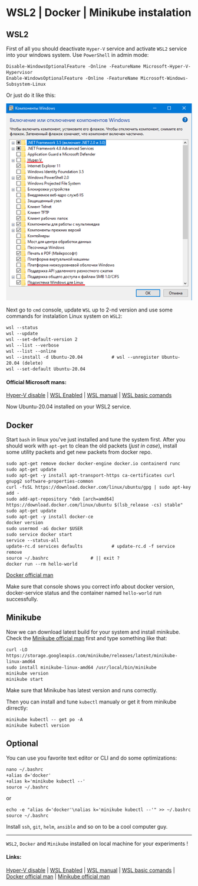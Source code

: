 # **WSL2 | Docker | Minikube instalation**

## WSL2

First of all you should deactivate `Hyper-V` service and activate `WSL2` service into your windows system. Use `PowerShell` in admin mode:

```
Disable-WindowsOptionalFeature -Online -FeatureName Microsoft-Hyper-V-Hypervisor
Enable-WindowsOptionalFeature -Online -FeatureName Microsoft-Windows-Subsystem-Linux
```

Or just do it like this:

![Programms and components](https://raw.githubusercontent.com/kselnaag/WSL2_Docker_Minikube_inst/gh-pages/WSL.png "Programms and components")

Next go to `cmd` console, update `WSL` up to 2-nd version and use some commands for instalation Linux system on `WSL2`:

```
wsl --status
wsl --update
wsl --set-default-version 2
wsl --list --verbose
wsl --list --online
wsl --install -d Ubuntu-20.04			# wsl --unregister Ubuntu-20.04 (delete)
wsl --set-default Ubuntu-20.04
```

#### Official Microsoft mans:
[Hyper-V disable](https://docs.microsoft.com/ru-ru/troubleshoot/windows-client/application-management/virtualization-apps-not-work-with-hyper-v) | 
[WSL Enabled](https://docs.microsoft.com/ru-ru/windows/wsl/install-on-server) | 
[WSL manual](https://docs.microsoft.com/ru-ru/windows/wsl/install-manual) | 
[WSL basic comands](https://docs.microsoft.com/ru-ru/windows/wsl/basic-commands) 

Now Ubuntu-20.04 installed on your WSL2 service.

## Docker

Start `bash` in linux you've just installed and tune the system first. After you should work with `apt-get` to clean the old packets (*just in case*), install some utility packets and get new packets from docker repo.

```
sudo apt-get remove docker docker-engine docker.io containerd runc
sudo apt-get update
sudo apt-get -y install apt-transport-https ca-certificates curl gnupg2 software-properties-common
curl -fsSL https://download.docker.com/linux/ubuntu/gpg | sudo apt-key add -
sudo add-apt-repository "deb [arch=amd64] https://download.docker.com/linux/ubuntu $(lsb_release -cs) stable"
sudo apt-get update
sudo apt-get -y install docker-ce
docker version
sudo usermod -aG docker $USER
sudo service docker start
service --status-all
update-rc.d services defaults  			# update-rc.d -f service remove
source ~/.bashrc 				# || exit ?
docker run --rm hello-world
```

[Docker official man](https://docs.docker.com/engine/install/ubuntu/)

Make sure  that console shows you correct info about docker version, docker-service status and the container named `hello-world` run successfully.

## Minikube

Now we can download latest build for your system and install minikube. Check the [Minikube official man](https://minikube.sigs.k8s.io/docs/start/) first and type something like that:

```
curl -LO https://storage.googleapis.com/minikube/releases/latest/minikube-linux-amd64
sudo install minikube-linux-amd64 /usr/local/bin/minikube
minikube version
minikube start
```

Make sure that Minikube has latest version and runs correctly.

Then you can install and tune `kubectl` manualy or get it from minikube dirrectly:

```
minikube kubectl -- get po -A
minikube kubectl version
```

## Optional

You can use you favorite text editor or CLI and do some optimizations:

```
nano ~/.bashrc
+alias d='docker'
+alias k='minikube kubectl --'
source ~/.bashrc
```

or

```
echo -e "alias d='docker'\nalias k='minikube kubectl --'" >> ~/.bashrc
source ~/.bashrc
```

Install `ssh`, `git`, `helm`, `ansible` and so on to be a cool computer guy.

----------------------------------------------------------------------------------

`WSL2`, `Docker` and `Minikube` installed on local machine for your experiments !

#### Links:
[Hyper-V disable](https://docs.microsoft.com/ru-ru/troubleshoot/windows-client/application-management/virtualization-apps-not-work-with-hyper-v) | 
[WSL Enabled](https://docs.microsoft.com/ru-ru/windows/wsl/install-on-server) | 
[WSL manual](https://docs.microsoft.com/ru-ru/windows/wsl/install-manual) | 
[WSL basic comands](https://docs.microsoft.com/ru-ru/windows/wsl/basic-commands) | 
[Docker official man](https://docs.docker.com/engine/install/ubuntu/) | 
[Minikube official man](https://minikube.sigs.k8s.io/docs/start/) 
